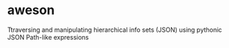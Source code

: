 # aweson
Ttraversing and manipulating hierarchical info sets (JSON) using pythonic  JSON Path-like expressions
